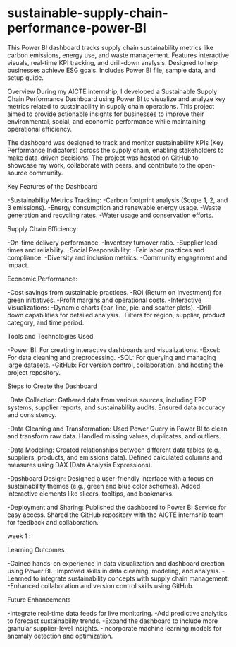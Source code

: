 # sustainable-supply-chain-performance-power-BI
This Power BI dashboard tracks supply chain sustainability metrics like carbon emissions, energy use, and waste management. Features interactive visuals, real-time KPI tracking, and drill-down analysis. Designed to help businesses achieve ESG goals. Includes Power BI file, sample data, and setup guide. 

Overview
During my AICTE internship, I developed a Sustainable Supply Chain Performance Dashboard using Power BI to visualize and analyze key metrics related to sustainability in supply chain operations. This project aimed to provide actionable insights for businesses to improve their environmental, social, and economic performance while maintaining operational efficiency.

The dashboard was designed to track and monitor sustainability KPIs (Key Performance Indicators) across the supply chain, enabling stakeholders to make data-driven decisions. The project was hosted on GitHub to showcase my work, collaborate with peers, and contribute to the open-source community.

Key Features of the Dashboard

-Sustainability Metrics Tracking:
-Carbon footprint analysis (Scope 1, 2, and 3 emissions).
-Energy consumption and renewable energy usage.
-Waste generation and recycling rates.
-Water usage and conservation efforts.


Supply Chain Efficiency:

-On-time delivery performance.
-Inventory turnover ratio.
-Supplier lead times and reliability.
-Social Responsibility:
-Fair labor practices and compliance.
-Diversity and inclusion metrics.
-Community engagement and impact.


Economic Performance:

-Cost savings from sustainable practices.
-ROI (Return on Investment) for green initiatives.
-Profit margins and operational costs.
-Interactive Visualizations:
-Dynamic charts (bar, line, pie, and scatter plots).
-Drill-down capabilities for detailed analysis.
-Filters for region, supplier, product category, and time period.


Tools and Technologies Used

-Power BI: For creating interactive dashboards and visualizations.
-Excel: For data cleaning and preprocessing.
-SQL: For querying and managing large datasets.
-GitHub: For version control, collaboration, and hosting the project repository.


Steps to Create the Dashboard

-Data Collection:
Gathered data from various sources, including ERP systems, supplier reports, and sustainability audits.
Ensured data accuracy and consistency.

-Data Cleaning and Transformation:
Used Power Query in Power BI to clean and transform raw data.
Handled missing values, duplicates, and outliers.

-Data Modeling:
Created relationships between different data tables (e.g., suppliers, products, and emissions data).
Defined calculated columns and measures using DAX (Data Analysis Expressions).

-Dashboard Design:
Designed a user-friendly interface with a focus on sustainability themes (e.g., green and blue color schemes).
Added interactive elements like slicers, tooltips, and bookmarks.

-Deployment and Sharing:
Published the dashboard to Power BI Service for easy access.
Shared the GitHub repository with the AICTE internship team for feedback and collaboration.

week 1 :

Learning Outcomes

-Gained hands-on experience in data visualization and dashboard creation using Power BI.
-Improved skills in data cleaning, modeling, and analysis.
-Learned to integrate sustainability concepts with supply chain management.
-Enhanced collaboration and version control skills using GitHub.

Future Enhancements

-Integrate real-time data feeds for live monitoring.
-Add predictive analytics to forecast sustainability trends.
-Expand the dashboard to include more granular supplier-level insights.
-Incorporate machine learning models for anomaly detection and optimization.

